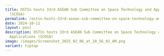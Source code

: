 ```yaml
---
title: OSTIn hosts 33rd ASEAN Sub Committee on Space Technology and Applications
  (SCOSA)
permalink: /ostin-hosts-33rd-asean-sub-committee-on-space-technology-and-applications-scosa/
date: 2024-10-11
layout: post
description: OSTIn hosts 33rd ASEAN Sub Committee on Space Technology and
  Applications (SCOSA)
image: /images/Screenshot_2025_02_06_at_10_56_02_AM.png
variant: tiptap
---
```

